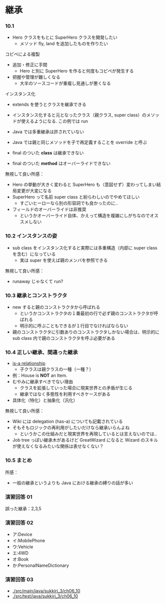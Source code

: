 # 継承
### 10.1 

- Hero クラスをもとに SuperHero クラスを開発したい
  - メソッド fly, land を追加したものを作りたい

コピペによる複製

- 追加・修正に手間
  - Hero と別に SuperHero を作ると何度もコピペが発生する
- 把握や管理が難しくなる
  - 大半のソースコードが重複し見通しが悪くなる

インスタンス化

- extends を使うとクラスを継承できる
- インスタンス化すると元となったクラス（親クラス, super class）のメソッドが使えるようになる. この例では run

- Java では多重継承は許されていない
- Java では親と同じメソッドを子で再定義することを override と呼ぶ
- final のついた **class** は継承できない
- final のついた **method** はオーバーライドできない

無視して良い所感：

- Hero の挙動が大きく変わると SuperHero も（意図せず）変わってしまい結局変更が大変になる
- SuperHero って名前 super class と紛らわしいのでやめてほしい
  - すごいヒーローなら別の形容詞でも良かったのに..
- フィールドのオーバーライドは非推奨
  - というかオーバーライド自体、かえって構造を複雑にしがちなのでオススメしない

### 10.2 インスタンスの姿

- sub class をインスタンス化すると実際には多重構造（内部に super class を含む）になっている
  - 実は super を使えば親のメンバを参照できる

無視して良い所感：

- runaway じゃなくて run?

### 10.3 継承とコンストラクタ

- new すると親のコンストラクタから呼ばれる
  - というかコンストラクタの１番最初の行で必ず親のコンストラクタが呼ばれる
  - 明示的に呼ぶこともできるが１行目でなければならない
- 親のコンストラクタに引数ありのコンストラクタしかない場合は、明示的に sub class 内で親のコンストラクタを呼ぶ必要がある

### 10.4 正しい継承、間違った継承

- [is-a relationship](https://en.wikipedia.org/wiki/Inheritance_\(object-oriented_programming\))
  - 子クラスは親クラスの一種（一種？）
- 例：House is **NOT** an Item.
- むやみに継承すべきでない理由
  - クラスを拡張していった場合に現実世界との矛盾が生じる
  - 継承ではなく多態性を利用すべきケースがある
- 具体化（特化）と抽象化（汎化）

無視して良い所感：

- Wiki には delegation (has-a) についても記載されている
- そもそもロジックの再利用がしたいだけなら継承いらんよね
  - というかこの仕組みだと現実世界を再現しているとは言えないのでは..
- Job tree っぽい継承木があるけど GreatWizard になると Wizard のスキルが使えなくなるみたいな関係は表せなくない？

### 10.5 まとめ

所感：

- 一般の継承というよりも Java における継承の縛りの話が多い

### 演習回答 01
誤った継承：2,3,5

### 演習回答 02

- ア:Device
- イ:MobilePhone
- ウ:Vehicle
- エ:4WD
- オ:Book
- か:PersonalNameDictionary

### 演習回答 03

- [./src/main/java/sukkiri_3/ch06_10](./src/main/java/sukkiri_3/ch10)
- [./src/test/java/sukkiri_3/ch06_10](./src/main/java/sukkiri_3/ch10)
